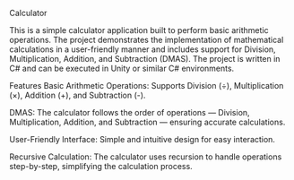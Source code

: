 Calculator

This is a simple calculator application built to perform basic arithmetic operations. The project demonstrates the implementation of mathematical calculations in a user-friendly manner and includes support for Division, Multiplication, Addition, and Subtraction (DMAS). The project is written in C# and can be executed in Unity or similar C# environments.

Features
Basic Arithmetic Operations: Supports Division (÷), Multiplication (×), Addition (+), and Subtraction (-).

DMAS: The calculator follows the order of operations — Division, Multiplication, Addition, and Subtraction — ensuring accurate calculations.

User-Friendly Interface: Simple and intuitive design for easy interaction.

Recursive Calculation: The calculator uses recursion to handle operations step-by-step, simplifying the calculation process.

